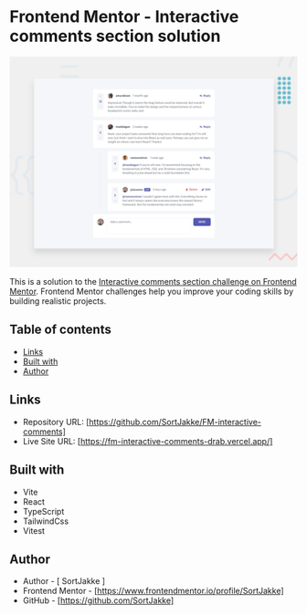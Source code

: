 #  Frontend Mentor - Interactive comments section solution

![Design preview for the Interactive comments section coding challenge](preview.jpg)

This is a solution to the [Interactive comments section challenge on Frontend Mentor](https://www.frontendmentor.io/challenges/interactive-comments-section-iG1RugEG9). Frontend Mentor challenges help you improve your coding skills by building realistic projects. 

## Table of contents

- [Links](#links)
- [Built with](#built-with)
- [Author](#author)

## Links

- Repository URL: [https://github.com/SortJakke/FM-interactive-comments]
- Live Site URL: [https://fm-interactive-comments-drab.vercel.app/]

## Built with

- Vite
- React
- TypeScript
- TailwindCss
- Vitest

## Author

- Author - [ SortJakke ]
- Frontend Mentor - [https://www.frontendmentor.io/profile/SortJakke]
- GitHub - [https://github.com/SortJakke]
